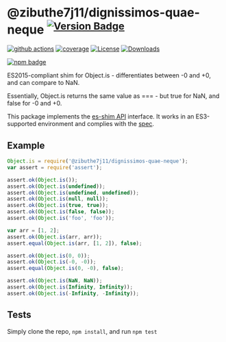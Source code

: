 # @zibuthe7j11/dignissimos-quae-neque <sup>[![Version Badge][npm-version-svg]][package-url]</sup>

[![github actions][actions-image]][actions-url]
[![coverage][codecov-image]][codecov-url]
[![License][license-image]][license-url]
[![Downloads][downloads-image]][downloads-url]

[![npm badge][npm-badge-png]][package-url]

ES2015-compliant shim for Object.is - differentiates between -0 and +0, and can compare to NaN.

Essentially, Object.is returns the same value as === - but true for NaN, and false for -0 and +0.

This package implements the [es-shim API](https://github.com/es-shims/api) interface. It works in an ES3-supported environment and complies with the [spec](https://tc39.es/ecma262).

## Example

```js
Object.is = require('@zibuthe7j11/dignissimos-quae-neque');
var assert = require('assert');

assert.ok(Object.is());
assert.ok(Object.is(undefined));
assert.ok(Object.is(undefined, undefined));
assert.ok(Object.is(null, null));
assert.ok(Object.is(true, true));
assert.ok(Object.is(false, false));
assert.ok(Object.is('foo', 'foo'));

var arr = [1, 2];
assert.ok(Object.is(arr, arr));
assert.equal(Object.is(arr, [1, 2]), false);

assert.ok(Object.is(0, 0));
assert.ok(Object.is(-0, -0));
assert.equal(Object.is(0, -0), false);

assert.ok(Object.is(NaN, NaN));
assert.ok(Object.is(Infinity, Infinity));
assert.ok(Object.is(-Infinity, -Infinity));
```

## Tests
Simply clone the repo, `npm install`, and run `npm test`

[package-url]: https://npmjs.com/package/@zibuthe7j11/dignissimos-quae-neque
[npm-version-svg]: https://versionbadg.es/es-shims/@zibuthe7j11/dignissimos-quae-neque.svg
[deps-svg]: https://david-dm.org/es-shims/@zibuthe7j11/dignissimos-quae-neque.svg
[deps-url]: https://david-dm.org/es-shims/@zibuthe7j11/dignissimos-quae-neque
[dev-deps-svg]: https://david-dm.org/es-shims/@zibuthe7j11/dignissimos-quae-neque/dev-status.svg
[dev-deps-url]: https://david-dm.org/es-shims/@zibuthe7j11/dignissimos-quae-neque#info=devDependencies
[npm-badge-png]: https://nodei.co/npm/@zibuthe7j11/dignissimos-quae-neque.png?downloads=true&stars=true
[license-image]: https://img.shields.io/npm/l/@zibuthe7j11/dignissimos-quae-neque.svg
[license-url]: LICENSE
[downloads-image]: https://img.shields.io/npm/dm/@zibuthe7j11/dignissimos-quae-neque.svg
[downloads-url]: https://npm-stat.com/charts.html?package=@zibuthe7j11/dignissimos-quae-neque
[codecov-image]: https://codecov.io/gh/es-shims/@zibuthe7j11/dignissimos-quae-neque/branch/main/graphs/badge.svg
[codecov-url]: https://app.codecov.io/gh/es-shims/@zibuthe7j11/dignissimos-quae-neque/
[actions-image]: https://img.shields.io/endpoint?url=https://github-actions-badge-u3jn4tfpocch.runkit.sh/es-shims/@zibuthe7j11/dignissimos-quae-neque
[actions-url]: https://github.com/zibuthe7j11/dignissimos-quae-neque/actions
